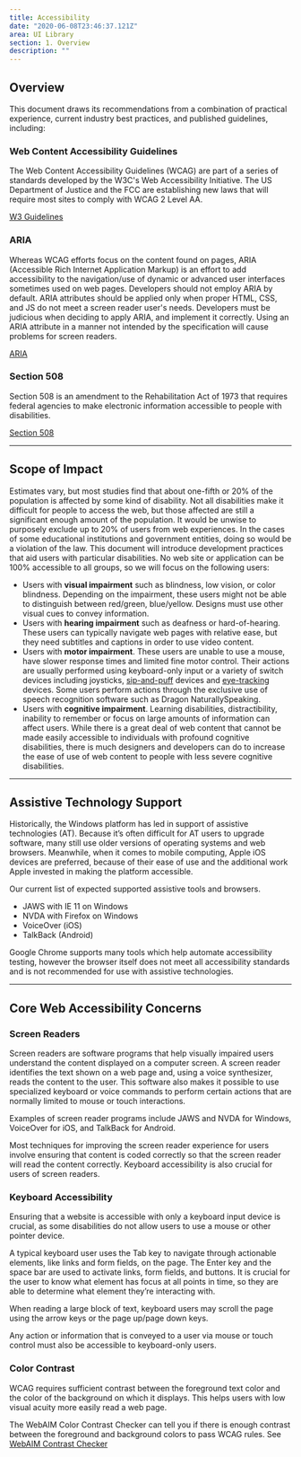 ```yaml
---
title: Accessibility
date: "2020-06-08T23:46:37.121Z"
area: UI Library
section: 1. Overview
description: ""
---
```


## **Overview**

This document draws its recommendations from a combination of practical experience, current industry best practices, and published guidelines, including:

### Web Content Accessibility Guidelines

The Web Content Accessibility Guidelines (WCAG) are part of a series of standards developed by the W3C's Web Accessibility Initiative. The US Department of Justice and the FCC are establishing new laws that will require most sites to comply with WCAG 2 Level AA.

[W3 Guidelines](http://www.w3.org/TR/WCAG20/)

### ARIA

Whereas WCAG efforts focus on the content found on pages, ARIA (Accessible Rich Internet Application Markup) is an effort to add accessibility to the navigation/use of dynamic or advanced user interfaces sometimes used on web pages. Developers should not employ ARIA by default. ARIA attributes should be applied only when proper HTML, CSS, and JS do not meet a screen reader user's needs. Developers must be judicious when deciding to apply ARIA, and implement it correctly. Using an ARIA attribute in a manner not intended by the specification will cause problems for screen readers.

[ARIA](http://www.w3.org/WAI/intro/aria.php)

### Section 508

Section 508 is an amendment to the Rehabilitation Act of 1973 that requires federal agencies to make electronic information accessible to people with disabilities.

[Section 508](http://www.section508.gov)

---

## **Scope of Impact**

Estimates vary, but most studies find that about one-fifth or 20% of the population is affected by some kind of disability. Not all disabilities make it difficult for people to access the web, but those affected are still a significant enough amount of the population. It would be unwise to purposely exclude up to 20% of users from web experiences. In the cases of some educational institutions and government entities, doing so would be a violation of the law. This document will introduce development practices that aid users with particular disabilities. No web site or application can be 100% accessible to all groups, so we will focus on the following users:

- Users with **visual impairment** such as blindness, low vision, or color blindness. Depending on the impairment, these users might not be able to distinguish between red/green, blue/yellow. Designs must use other visual cues to convey information.
- Users with **hearing impairment** such as deafness or hard-of-hearing. These users can typically navigate web pages with relative ease, but they need subtitles and captions in order to use video content.
- Users with **motor impairment**. These users are unable to use a mouse, have slower response times and limited fine motor control. Their actions are usually performed using keyboard-only input or a variety of switch devices including joysticks, [sip-and-puff](https://www.spectronics.com.au/catalogue/sip-and-puff-switch-solutions-by-origin-instruments) devices and [eye-tracking](http://usabilitygeek.com/what-is-eye-tracking-when-to-use-it/) devices. Some users perform actions through the exclusive use of speech recognition software such as Dragon NaturallySpeaking.
- Users with **cognitive impairment**. Learning disabilities, distractibility, inability to remember or focus on large amounts of information can affect users. While there is a great deal of web content that cannot be made easily accessible to individuals with profound cognitive disabilities, there is much designers and developers can do to increase the ease of use of web content to people with less severe cognitive disabilities.

---

## **Assistive Technology Support**

Historically, the Windows platform has led in support of assistive technologies (AT). Because it’s often difficult for AT users to upgrade software, many still use older versions of operating systems and web browsers. Meanwhile, when it comes to mobile computing, Apple iOS devices are preferred, because of their ease of use and the additional work Apple invested in making the platform accessible.

Our current list of expected supported assistive tools and browsers.

- JAWS with IE 11 on Windows
- NVDA with Firefox on Windows
- VoiceOver (iOS)
- TalkBack (Android)

Google Chrome supports many tools which help automate accessibility testing, however the browser itself does not meet all accessibility standards and is not recommended for use with assistive technologies.

---

## **Core Web Accessibility Concerns**

### Screen Readers

Screen readers are software programs that help visually impaired users understand the content displayed on a computer screen. A screen reader identifies the text shown on a web page and, using a voice synthesizer, reads the content to the user. This software also makes it possible to use specialized keyboard or voice commands to perform certain actions that are normally limited to mouse or touch interactions.

Examples of screen reader programs include JAWS and NVDA for Windows, VoiceOver for iOS, and TalkBack for Android.

Most techniques for improving the screen reader experience for users involve ensuring that content is coded correctly so that the screen reader will read the content correctly. Keyboard accessibility is also crucial for users of screen readers.

### Keyboard Accessibility

Ensuring that a website is accessible with only a keyboard input device is crucial, as some disabilities do not allow users to use a mouse or other pointer device.

A typical keyboard user uses the Tab key to navigate through actionable elements, like links and form fields, on the page. The Enter key and the space bar are used to activate links, form fields, and buttons. It is crucial for the user to know what element has focus at all points in time, so they are able to determine what element they’re interacting with.

When reading a large block of text, keyboard users may scroll the page using the arrow keys or the page up/page down keys.

Any action or information that is conveyed to a user via mouse or touch control must also be accessible to keyboard-only users.

### Color Contrast

WCAG requires sufficient contrast between the foreground text color and the color of the background on which it displays. This helps users with low visual acuity more easily read a web page.

The WebAIM Color Contrast Checker can tell you if there is enough contrast between the foreground and background colors to pass WCAG rules. See [WebAIM Contrast Checker](https://webaim.org/resources/contrastchecker/)

